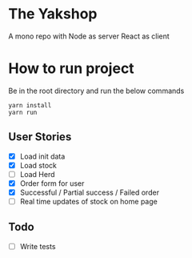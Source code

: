 # The Yakshop

A mono repo with Node as server React as client

# How to run project

Be in the root directory and run the below commands

```
yarn install
yarn run
```

## User Stories

- [x] Load init data
- [x] Load stock
- [ ] Load Herd
- [x] Order form for user
- [x] Successful / Partial success / Failed order
- [ ] Real time updates of stock on home page

## Todo

- [ ] Write tests
